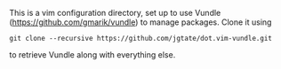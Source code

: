 
This is a vim configuration directory, set up to use Vundle
(https://github.com/gmarik/vundle) to manage packages. Clone
it using

```
git clone --recursive https://github.com/jgtate/dot.vim-vundle.git
```

to retrieve Vundle along with everything else.

